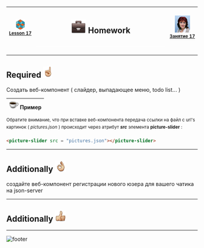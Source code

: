 [footer]: https://github.com/garevna/js-course/raw/master/images/a-level-ico.png?raw=true
[cap-25]: https://raw.githubusercontent.com/garevna/a-level-js-lessons/master/ico/coffee-25.png
[hw-40]: https://raw.githubusercontent.com/garevna/a-level-js-lessons/master/ico/briefcase-40.png
[point-30]: https://raw.githubusercontent.com/garevna/a-level-js-lessons/master/ico/point_up-30.png
[ok-30]: https://raw.githubusercontent.com/garevna/a-level-js-lessons/master/ico/ok-30.png
[super-30]: https://raw.githubusercontent.com/garevna/a-level-js-lessons/master/ico/super-30.png
[ico25]: https://raw.githubusercontent.com/garevna/a-level-js-lessons/master/ico/a-level-25.png
[space-800]: https://raw.githubusercontent.com/garevna/a-level-js-lessons/master/ico/space-800.png
[me]: https://raw.githubusercontent.com/garevna/a-level-js-lessons/master/ico/myPhoto-40.png "Ⓒ Irina Fylyppova ( garevna ) 2019"

[lesson]: ../lessons/lesson-17.md

| ![ico25] <br/><sup>[**Lesson&nbsp;17**][lesson]</sup> | <h2>![hw-40] Homework</h2>![space-800] | ![me] <br/><sup>[**Занятие&nbsp;17**][lesson]</sup> |
|-|-|-|

______________________________________________________________________________

## Required ![point-30]

Создать веб-компонент ( слайдер, выпадающее меню, todo list... )

| [![cap-25]](https://garevna.github.io/js-samples/#19) **Пример** |
|-|

<sup>Обратите внимание, что при вставке веб-компонента передача ссылки на файл с url's картинок ( _pictures.json_ ) происходит через атрибут  **_src_**  элемента   **picture-slider** :</sup>

```html
<picture-slider src = "pictures.json"></picture-slider>
```

______________________________________________________________________________

## Additionally ![ok-30]

создайте веб-компонент регистрации нового юзера для вашего чатика на json-server

______________________________________________________________________________

## Additionally ![super-30]



_________________________________________________________________________

![footer]
